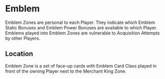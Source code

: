 # Emblem

Emblem Zones are personal to each Player. They indicate which Emblem Static Bonuses and Emblem Power Bonuses are available to which Player. Emblems played into Emblem Zones are vulnerable to Acquisition Attempts by other Players.

## Location

Emblem Zone is a set of face-up cards with Emblem Card Class played in front of the owning Player next to the Merchant King Zone.
